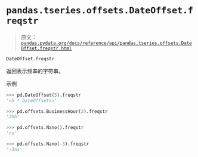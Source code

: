 # `pandas.tseries.offsets.DateOffset.freqstr`

> 原文：[`pandas.pydata.org/docs/reference/api/pandas.tseries.offsets.DateOffset.freqstr.html`](https://pandas.pydata.org/docs/reference/api/pandas.tseries.offsets.DateOffset.freqstr.html)

```py
DateOffset.freqstr
```

返回表示频率的字符串。

示例

```py
>>> pd.DateOffset(5).freqstr
'<5 * DateOffsets>' 
```

```py
>>> pd.offsets.BusinessHour(2).freqstr
'2bh' 
```

```py
>>> pd.offsets.Nano().freqstr
'ns' 
```

```py
>>> pd.offsets.Nano(-3).freqstr
'-3ns' 
```
